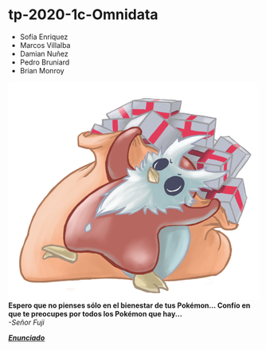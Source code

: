 # tp-2020-1c-Omnidata

* Sofía Enriquez
* Marcos Villalba
* Damian Nuñez
* Pedro Bruniard
* Brian Monroy
<html lang="en">
  
<img src="delibird.png">
<b> Espero que no pienses sólo en el bienestar de tus Pokémon... Confío en que te preocupes por todos los Pokémon que hay... </b> <br>
<i>-Señor Fuji<i>
  
 [**Enunciado**](https://docs.google.com/document/d/1be91Gn93O2Vp8frZoV1i5CmtOG0scE1PS8dMHsCP314/edit)
 
 

